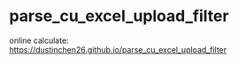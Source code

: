 # parse_cu_excel_upload_filter

online calculate: https://dustinchen26.github.io/parse_cu_excel_upload_filter
